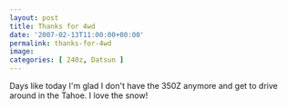 ```yaml
---
layout: post
title: Thanks for 4wd
date: '2007-02-13T11:00:00+00:00'
permalink: thanks-for-4wd
image: 
categories: [ 240z, Datsun ]
---
```

Days like today I'm glad I don't have the 350Z anymore and get to drive around in the Tahoe. I love the snow!